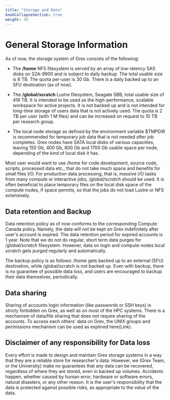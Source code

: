 ```yaml
---
title: "Storage and Data"
bookCollapseSection: true
weight: 30
---
```


# General Storage Information

As of now, the storage system of Grex consists of the following:

- The **/home** NFS filesystem is served by an array of low-latency SAS disks on S2A-9900 and is subject to daily backup. The total usable size is 6 TB. The quota per-user is 30 Gb. There is a daily backed up to an SFU destination (as of now).

- The **/global/scratch** Lustre filesystem, Seagate SBB, total usable size of 418 TB. It is intended to be used as the high-performance, scalable workspace for active projects. It is not backed up and is not intended for long-time storage of users data that is not actively used. The quota is 2 TB per user (with 1 M files) and can be increased on request to 10 TB per research group.

- The local node storage as defined by the environment variable $TMPDIR is recommended for temporary job data that is not needed after job completes. Grex nodes have SATA local disks of various capacities, leaving 150 Gb, 400 Gb, 800 Gb and 1700 Gb usable space per node, depending of the kind of local disk it has.

Most user would want to use */home* for code development, source code, scripts, processed data etc., that do not take much space and benefits for small files I/O. For production data processing, that is, massive I/O tasks from many compute or interactive jobs, */global/scratch* should be used. It is often beneficial to place temporary files on the local disk space of the compute nodes, if space permits, so that the jobs do not load Lustre or NFS extensively.

## Data retention and Backup

Data retention policy as of now conforms to the corresponding Compute Canada policy. Namely, the data will not be kept on Grex indefinitely after user's account is expired. The data retention period for expired accounts is 1 year. Note that we do not do regular, short term data purges for */global/scratch* filesystem. However, data on login and compute nodes local scratch gets purged regularly and automatically.

The backup policy is as follows: /home gets backed up to an external (SFU) destination, while /global/scratch is not backed up. Even with backup, there is no guarantee of possible data loss, and users are encouraged to backup their data themselves, periodically.

## Data sharing

Sharing of accounts login information (like passwords or SSH keys) is stricty forbidden on Grex, as well as on most of the HPC systems. There is a mechanism of data/file sharing that does not require sharing of the accounts. 
To access each others' data on Grex, the UNIX groups and permissions mechanism can be used as explined here(Link).

## Disclaimer of any responsibility for Data loss

Every effort is made to design and maintain Grex storage systems in a way that they are a reliable store for researcher's data. However, we (Grex Team, or the University) make no guarantees that any data can be recovered, regardless of where they are stored, even in backed up volumes. Accidents happen, whether caused by human error, hardware or software errors, natural disasters, or any other reason. It is the user's responsibility that the data is protected against possible risks, as appropriate to the value of the data. 


